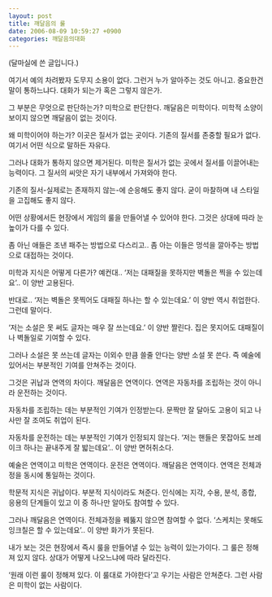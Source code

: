 ```yaml
---
layout: post
title: 깨달음의 룰
date: 2006-08-09 10:59:27 +0900
categories: 깨달음의대화
---
```

(달마실에 쓴 글입니다.)
  

  
여기서 예의 차려봤자 도무지 소용이 없다. 그런거 누가 알아주는 것도 아니고. 중요한건 말이 통하느냐다. 대화가 되는가 혹은 그렇지 않은가. 
  

  
그 부분은 무엇으로 판단하는가? 미학으로 판단한다. 깨달음은 미학이다. 미학적 소양이 보이지 않으면 깨달음이 없는 것이다. 
  

  
왜 미학이어야 하는가? 이곳은 질서가 없는 곳이다. 기존의 질서를 존중할 필요가 없다. 여기서 어떤 식으로 말하든 자유다. 
  

  
그러나 대화가 통하지 않으면 제거된다. 미학은 질서가 없는 곳에서 질서를 이끌어내는 능력이다. 그 질서의 씨앗은 자기 내부에서 가져와야 한다. 
  

  
기존의 질서-실제로는 존재하지 않는-에 순응해도 좋지 않다. 굳이 마찰하며 내 스타일을 고집해도 좋지 않다. 
  

  
어떤 상황에서든 현장에서 게임의 룰을 만들어낼 수 있어야 한다. 그것은 상대에 따라 눈높이가 다를 수 있다. 
  

  
좀 아닌 애들은 조낸 패주는 방법으로 다스리고.. 좀 아는 이들은 멍석을 깔아주는 방법으로 대접하는 것이다. 
  

  
미학과 지식은 어떻게 다른가? 예컨대.. ‘저는 대패질을 못하지만 벽돌은 찍을 수 있는데요’.. 이 양반 고용된다. 
  

  
반대로.. ‘저는 벽돌은 못찍어도 대패질 하나는 할 수 있는데요.’ 이 양반 역시 취업한다. 그런데 말이다. 
  

  
‘저는 소설은 못 써도 글자는 매우 잘 쓰는데요.’ 이 양반 짤린다. 집은 못지어도 대패질이나 벽돌일로 기여할 수 있다. 
  

  
그러나 소설은 못 쓰는데 글자는 이외수 만큼 쓸줄 안다는 양반 소설 못 쓴다. 즉 예술에 있어서는 부분적인 기여를 안쳐주는 것이다. 
  

  
그것은 귀납과 연역의 차이다. 깨달음은 연역이다. 연역은 자동차를 조립하는 것이 아니라 운전하는 것이다. 
  

  
자동차를 조립하는 데는 부분적인 기여가 인정받는다. 문짝만 잘 달아도 고용이 되고 나사만 잘 조여도 취업이 된다.
  

  
자동차를 운전하는 데는 부분적인 기여가 인정되지 않는다. ‘저는 핸들은 못잡아도 브레이크 하나는 끝내주게 잘 밟는데요’.. 이 양반 면허취소다. 
   

  
예술은 연역이고 미학은 연역이다. 운전은 연역이다. 깨달음은 연역이다. 연역은 전체과정을 동시에 통일하는 것이다. 
  

  
학문적 지식은 귀납이다. 부분적 지식이라도 쳐준다. 인식에는 지각, 수용, 분석, 종합, 응용의 단계들이 있고 이 중 하나만 알아도 참여할 수 있다. 
  

  
그러나 깨달음은 연역이다. 전체과정을 꿰뚫지 않으면 참여할 수 없다. ‘스케치는 못해도 잉크칠은 할 수 있는데요’.. 이 양반 화가가 못된다. 
  

  
내가 보는 것은 현장에서 즉시 룰을 만들어낼 수 있는 능력이 있는가이다. 그 룰은 정해져 있지 않다. 상대가 어떻게 나오느냐에 따라 달라진다. 
  

  
‘원래 이런 룰이 정해져 있다. 이 룰대로 가야한다’고 우기는 사람은 안쳐준다. 그런 사람은 미학이 없는 사람이다.
